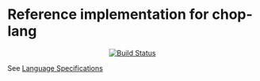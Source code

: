 # Reference implementation for chop-lang

<p align="center">
  <a href="https://travis-ci.org/lochbrunner/chop-compiler"><img src="https://travis-ci.org/lochbrunner/chop-compiler.svg?branch=master" alt="Build Status"></a>
</p>



See [Language Specifications](https://github.com/lochbrunner/chop-specs/blob/master/README.md)